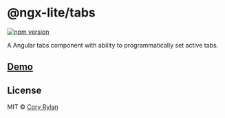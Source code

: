 # @ngx-lite/tabs

[![npm version](https://badge.fury.io/js/%40ngx-lite%2Ftabs.svg)](https://badge.fury.io/js/%40ngx-lite%2Ftabs)

A Angular tabs component with ability to programmatically set active tabs.

## [Demo]()

## License

MIT © [Cory Rylan](https://coryrylan.com)